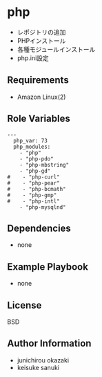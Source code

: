 php
=========

- レポジトリの追加
- PHPインストール
- 各種モジュールインストール
- php.ini設定

Requirements
------------

- Amazon Linux(2)

Role Variables
--------------

```
---
  php_var: 73
  php_modules:
    - "php"
    - "php-pdo"
    - "php-mbstring"
    - "php-gd"
#    - "php-curl"
#    - "php-pear"
#    - "php-bcmath"
#    - "php-gmp"
#    - "php-intl"
    - "php-mysqlnd"
```

Dependencies
------------

- none

Example Playbook
----------------

- none

License
-------

BSD

Author Information
------------------

- junichirou okazaki
- keisuke sanuki 
